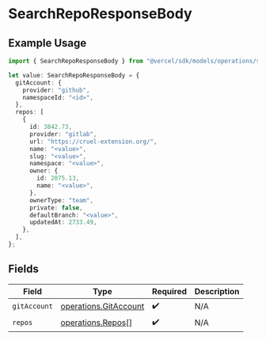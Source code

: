 # SearchRepoResponseBody

## Example Usage

```typescript
import { SearchRepoResponseBody } from "@vercel/sdk/models/operations/searchrepo.js";

let value: SearchRepoResponseBody = {
  gitAccount: {
    provider: "github",
    namespaceId: "<id>",
  },
  repos: [
    {
      id: 3842.73,
      provider: "gitlab",
      url: "https://cruel-extension.org/",
      name: "<value>",
      slug: "<value>",
      namespace: "<value>",
      owner: {
        id: 2075.13,
        name: "<value>",
      },
      ownerType: "team",
      private: false,
      defaultBranch: "<value>",
      updatedAt: 2733.49,
    },
  ],
};
```

## Fields

| Field                                                          | Type                                                           | Required                                                       | Description                                                    |
| -------------------------------------------------------------- | -------------------------------------------------------------- | -------------------------------------------------------------- | -------------------------------------------------------------- |
| `gitAccount`                                                   | [operations.GitAccount](../../models/operations/gitaccount.md) | :heavy_check_mark:                                             | N/A                                                            |
| `repos`                                                        | [operations.Repos](../../models/operations/repos.md)[]         | :heavy_check_mark:                                             | N/A                                                            |